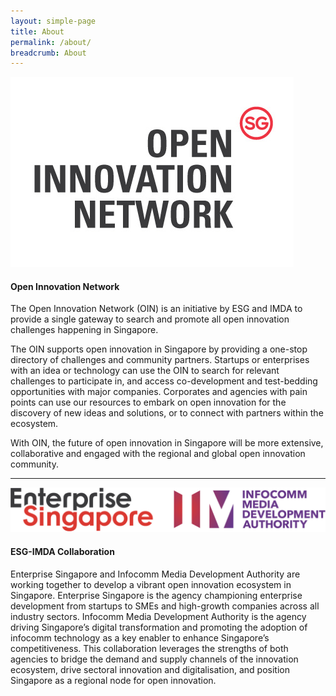 ```yaml
---
layout: simple-page
title: About
permalink: /about/
breadcrumb: About
---
```

<img src="/images/OIN-logo.jpg" alt="1" style="width:450;height:300;">

#### Open Innovation Network

The Open Innovation Network (OIN) is an initiative by ESG and IMDA to provide a single gateway to search and promote all open innovation challenges happening in Singapore. 

The OIN supports open innovation in Singapore by providing a one-stop directory of challenges and community partners. Startups or enterprises with an idea or technology can use the OIN to search for relevant challenges to participate in, and access co-development and test-bedding opportunities with major companies. Corporates and agencies with pain points can use our resources to embark on open innovation for the discovery of new ideas and solutions, or to connect with partners within the ecosystem.

With OIN, the future of open innovation in Singapore will be more extensive, collaborative and engaged with the regional and global open innovation community.

---

![2](/images/about/esg-imda-collaboration.jpeg)

#### ESG-IMDA Collaboration

Enterprise Singapore and Infocomm Media Development Authority are working together to develop a vibrant open innovation ecosystem in Singapore. Enterprise Singapore is the agency championing enterprise development from startups to SMEs and high-growth companies across all industry sectors. Infocomm Media Development Authority is the agency driving Singapore’s digital transformation and promoting the adoption of infocomm technology as a key enabler to enhance Singapore’s competitiveness. This collaboration leverages the strengths of both agencies to bridge the demand and supply channels of the innovation ecosystem, drive sectoral innovation and digitalisation, and position Singapore as a regional node for open innovation.


